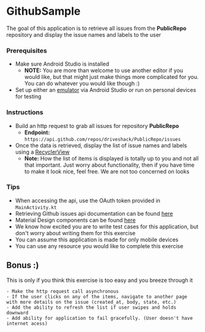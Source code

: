 # GithubSample
The goal of this application is to retrieve all issues from the **PublicRepo** repository and display the issue names and labels to the user

### Prerequisites
- Make sure Android Studio is installed 
  - **NOTE:** You are more than welcome to use another editor if you would like, but that might just make things more complicated for you. You can do whatever you would like though :)
- Set up either an [emulator](https://developer.android.com/studio/run/emulator) via Android Studio or run on personal devices for testing


### Instructions
- Build an http request to grab all issues for repository **PublicRepo**
  - **Endpoint:** `https://api.github.com/repos/driveshack/PublicRepo/issues`
- Once the data is retrieved, display the list of issue names and labels using a [RecyclerView](https://developer.android.com/guide/topics/ui/layout/recyclerview)
  - **Note:** How the list of items is displayed is totally up to you and not all that important. Just worry about functionality, then if you have time to make it look nice, feel free.  We are not too concerned on looks


### Tips
- When accessing the api, use the OAuth token provided in `MainActivity.kt`
- Retrieving Github issues api documentation can be found  [here](https://developer.github.com/v3/issues/)
- Material Design components can be found [here](https://material.io/components/)
- We know how excited you are to write test cases for this application, but don't worry about writing them for this exercise
- You can assume this application is made for only mobile devices
- You can use any resource you would like to complete this exercise

## Bonus :)
This is only if you think this exercise is too easy and you breeze through it
```
- Make the http request call asynchronous
- If the user clicks on any of the items, navigate to another page with more details on the issue (created_at, body, state, etc.)
- Add the ability to refresh the list if user swipes and holds downward
- Add ability for application to fail gracefully. (User doesn't have internet acess)
```